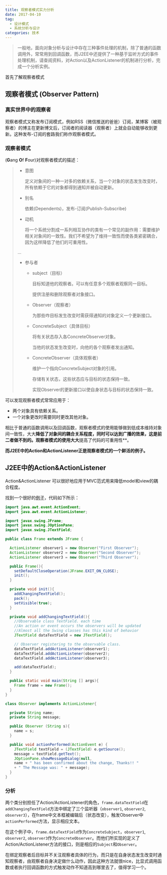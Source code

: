 ```yaml
---
title: 观察者模式实力分析
date: 2017-04-10
tag:
  - 设计模式
  - 系统分析与设计
categories: 技术
---
```


> 一般地，面向对象分析与设计中存在三种事件处理的机制，除了普通的函数调用外，常常用到回调函数，而J2EE中还提供了一种基于监听方式的事件处理机制，请查阅资料，对Action以及ActionListener的机制进行分析，完成一个分析实例。

首先了解观察者模式

## 观察者模式 (Observer Pattern)

### 真实世界中的观察者

观察者模式又称发布订阅模式，例如RSS（微信推送的爸爸）订阅，某博客（被观察者）的博主在更新博文后，订阅者的阅读器（观察者）上就会自动能够收到更新。这种发布-订阅的套路我们称作观察者模式。

### 观察者模式

(**G**ang **O**f **F**our)对观察者模式的描述：

> + 意图
>
>   定义对象间的一种一对多的依赖关系，当一个对象的状态发生改变时，所有依赖于它的对象都得到通知并被自动更新。
>
> + 别名
>
>   依赖(Dependents)，发布-订阅(Publish-Subscribe)
>
> + 动机
>
>   将一个系统分割成一系列相互协作的类有一个常见的副作用：需要维护相关对象间的一致性。我们不希望为了维持一致性而使各类紧密耦合，因为这样降低了他们的可重用性。
>
> ...
>
> + 参与者
>
>   + subject（目标）
>
>     目标知道他的观察者。可以有任意多个观察者观察同一目标。
>
>     提供注册和删除观察者对象接口。
>
>   + Observer（观察者）
>
>     为那些咋目标发生改变时需获得通知的对象定义一个更新接口。
>
>   + ConcreteSubject（具体目标）
>
>     将有关状态存入各ConcreteObserver对象。
>
>     当他的状态发生改变时，向他的各个观察者发出通知。
>
>   + ConcreteObserver（具体观察者）
>
>     维护一个指向ConcreteSubject对象的引用。
>
>     存储有关状态，这些状态应与目标的状态保持一致。
>
>     实现Observer的更新接口以使自身状态与目标的状态保持一致。

可以发现观察者模式常常应用于：

+ 两个对象具有依赖关系。
+ 一个对象更改时需要同时更改其他对象。

相比于普通的函数调用以及回调函数，观察者模式的使用能够做到低成本维持对象间一致性，大大**降低了对象间的耦合关系程度，同时可以达到广播的效果，这是前二者做不到的。观察者模式的使用大大**提高了代码的可重用性**。

**而J2EE中的Action和ActionListener正是观察者模式的一个鲜活的例子。**

## J2EE中的Action&ActionListener

Action&ActionListener 可以很好地应用于MVC范式用来降低model和view的耦合程度。

找到一个很好的[例子](http://www.ulisespulido.com/2009/03/observer-design-pattern-and-java-swing.html)，代码如下所示：

```java
import java.awt.event.ActionEvent;
import java.awt.event.ActionListener;

import javax.swing.JFrame;
import javax.swing.JOptionPane;
import javax.swing.JTextField;

public class Frame extends JFrame {

  ActionListener observer1 = new Observer("First Observer");
  ActionListener observer2 = new Observer("Second Observer");
  ActionListener observer3 = new Observer("Third Observer");

  public Frame(){
    setDefaultCloseOperation(JFrame.EXIT_ON_CLOSE);
    init();
  }

  private void init(){
    addChangingTextField();
    pack();
    setVisible(true);
  }

  private void addChangingTextField(){
    //Observable class TextField. each time
    //An action or event occurs the observers will be updated
    //Almost all the Swing classes has this kind of behavior
    JTextField dataTextField = new JTextField();

    // Observer registering to the observable class.
    dataTextField.addActionListener(observer1);
    dataTextField.addActionListener(observer2);
    dataTextField.addActionListener(observer3);

    add(dataTextField);
  }

  public static void main(String [] args){
  	Frame frame = new Frame();
  }
}

class Observer implements ActionListener{

  private String name;
  private String message;

  public Observer (String s){
  	name = s;
  }

  public void actionPerformed(ActionEvent e) {
    JTextField textField = (JTextField) e.getSource();
    message = textField.getText();
    JOptionPane.showMessageDialog(null,
    name + " has been confirmed about the change, Thanks!! "
    + " The Message was: " + message);
  }
}
```

### 分析

两个类分别担任了Action/ActionListener的角色，`frame.dataTextField`在`addChangingTextField`方法中绑定了三个监听器（`observer1`, `observer2`, `observer3`），在frame中文本框被编辑后（状态改变），触发Observer中`actionPerformed`方法，显示相应文本。

在这个例子中，`frame.dataTextField`作为`ConcreteSubject`，`observer1`, `observer2`, `observer3`作为`ConcreteObserver`。而他们所实现的定义了Action/ActionListener方法的接口，则是相应的`Subject`和`Observer`。

在绑定观察者后目标并不关注观察者具体的行为，而只是在自身状态发生改变时通知观察者，由观察者自身决定做什么动作，因此这种方法就很nice，比显式调用函数或者执行回调函数的方式触发动作不知道高到哪里去了，值得学习一个。